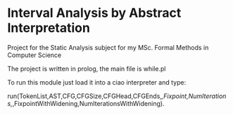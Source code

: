 # Interval Analysis by Abstract Interpretation
Project for the Static Analysis subject for my MSc. Formal Methods in Computer Science

The project is written in prolog, the main file is while.pl

To run this module just load it into a ciao interpreter and type:

 run(TokenList,AST,CFG,CFGSize,CFGHead,CFGEnds,_,Fixpoint,NumIterations,_,FixpointWithWidening,NumIterationsWithWidening).
